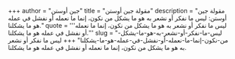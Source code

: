 +++
author = "جين أوستن"
title = "مقولة جين أوستن"
description = "مقولة جين أوستن: ليس ما نفكر أو نشعر به هو ما يشكل من نكون، إنما ما نعمله أو نفشل في عمله هو ما يشكلنا."
quote = '''ليس ما نفكر أو نشعر به هو ما يشكل من نكون، إنما ما نعمله أو نفشل في عمله هو ما يشكلنا.'''
slug = "ليس-ما-نفكر-أو-نشعر-به-هو-ما-يشكل-من-نكون-إنما-ما-نعمله-أو-نفشل-في-عمله-هو-ما-يشكلنا"
+++
ليس ما نفكر أو نشعر به هو ما يشكل من نكون، إنما ما نعمله أو نفشل في عمله هو ما يشكلنا.

